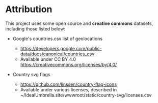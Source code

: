 # Attribution
This project uses some open source and **creative commons** datasets, including those listed below:


- Google's countries.csv list of geolocations
    - https://developers.google.com/public-data/docs/canonical/countries_csv
    - Available under CC BY 4.0 https://creativecommons.org/licenses/by/4.0/


- Country svg flags
    - https://github.com/linssen/country-flag-icons
    - Available under various licenses, described in ~/IdealUmbrella.site/wwwroot/static/country-svg/licenses.csv
